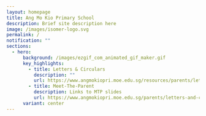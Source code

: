 ```yaml
---
layout: homepage
title: Ang Mo Kio Primary School
description: Brief site description here
image: /images/isomer-logo.svg
permalink: /
notification: ""
sections:
  - hero:
      background: /images/ezgif_com_animated_gif_maker.gif
      key_highlights:
        - title: Letters & Circulars
          description: ""
          url: https://www.angmokiopri.moe.edu.sg/resources/parents/letters-n-circulars/
        - title: Meet-The-Parent
          description: Links to MTP slides
          url: https://www.angmokiopri.moe.edu.sg/parents/letters-and-circulars/meet-the-parents/
      variant: center
---
```


